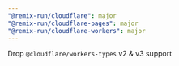 ```yaml
---
"@remix-run/cloudflare": major
"@remix-run/cloudflare-pages": major
"@remix-run/cloudflare-workers": major
---
```


Drop `@cloudflare/workers-types` v2 & v3 support
